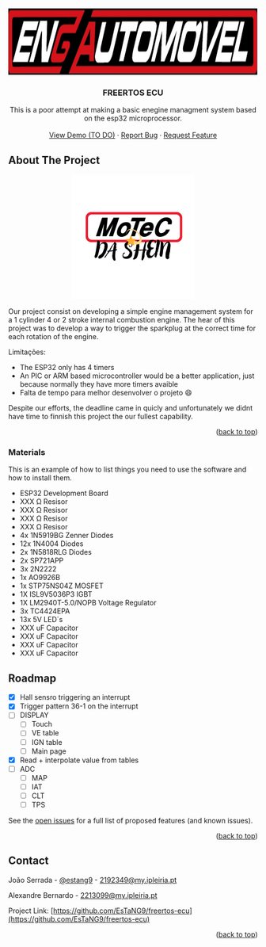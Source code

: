 <!-- Improved compatibility of back to top link: See: https://github.com/othneildrew/Best-README-Template/pull/73 -->
<a id="readme-top"></a>

<!-- PROJECT LOGO -->
<br />
<div align="center">
  <a href="https:///github.com/EsTaNG9/freertos-ecu">
    <img src="pics/auto_jpg.jpg" alt="Logo" width="1222" height="134">
  </a>

  <h3 align="center">FREERTOS ECU</h3>

  <p align="center">
    This is a poor attempt at making a basic enegine managment system based on the esp32 microprocessor.
    <br />
    <br />
    <a href="https://github.com/EsTaNG9/freertos-ecu">View Demo (TO DO)</a>
    ·
    <a href="https://github.com/EsTaNG9/freertos-ecu/issues/new?labels=bug&template=bug-report---.md">Report Bug</a>
    ·
    <a href="https://github.com/EsTaNG9/freertos-ecu/issues/new?labels=enhancement&template=feature-request---.md">Request Feature</a>
  </p>
</div>

<!-- ABOUT THE PROJECT -->
## About The Project
<div align="center">
  <a href="https://github.com/https://github.com/EsTaNG9/freertos-ecu">
    <img src="pics/MOTEC_DA_SHEIN.png" alt="Logo" width="250" height="250">
  </a>
</div>

Our project consist on developing a simple engine management system for a 1 cylinder 4 or 2 stroke internal combustion engine.
The hear of this project was to develop a way to trigger the sparkplug at the correct time for each rotation of the engine. 

Limitações:
* The ESP32 only has 4 timers
* An PIC or ARM based microcontroller would be a better application, just because normally they have more timers avaible
* Falta de tempo para melhor desenvolver o projeto :smile:

Despite our efforts, the deadline came in quicly and unfortunately we didnt have time to finnish this project the our fullest capability.

<p align="right">(<a href="#readme-top">back to top</a>)</p>


### Materials

This is an example of how to list things you need to use the software and how to install them.
* ESP32 Development Board
* XXX Ω Resisor
* XXX Ω Resisor
* XXX Ω Resisor
* XXX Ω Resisor
* 4x 1N5919BG Zenner Diodes
* 12x 1N4004 Diodes
* 2x 1N5818RLG Diodes
* 2x SP721APP
* 3x 2N2222
* 1x AO9926B
* 1x STP75NS04Z MOSFET
* 1X ISL9V5036P3 IGBT
* 1X LM2940T-5.0/NOPB Voltage Regulator
* 3x TC4424EPA
* 13x 5V LED´s
* XXX uF Capacitor
* XXX uF Capacitor
* XXX uF Capacitor
* XXX uF Capacitor

<!-- ROADMAP -->
## Roadmap

- [x] Hall sensro triggering an interrupt
- [x] Trigger pattern 36-1 on the interrupt
- [ ] DISPLAY
    - [ ] Touch
    - [ ] VE table
    - [ ] IGN table
    - [ ] Main page
- [x] Read + interpolate value from tables
- [ ] ADC
    - [ ] MAP
    - [ ] IAT
    - [ ] CLT
    - [ ] TPS

See the [open issues](https://github.com/EsTaNG9/freertos-ecu/issues) for a full list of proposed features (and known issues).

<p align="right">(<a href="#readme-top">back to top</a>)</p>


<!-- CONTACT -->
## Contact

João Serrada - [@estang9](https://instagram.com/estang9) - 2192349@my.ipleiria.pt

Alexandre Bernardo - 2213099@my.ipleiria.pt

Project Link: [https://github.com/EsTaNG9/freertos-ecu](https://github.com/EsTaNG9/freertos-ecu)

<p align="right">(<a href="#readme-top">back to top</a>)</p>




<!-- MARKDOWN LINKS & IMAGES -->
<!-- https://www.markdownguide.org/basic-syntax/#reference-style-links -->
[issues-shield]: https://img.shields.io/github/issues/othneildrew/Best-README-Template.svg?style=for-the-badge
[issues-url]: https://github.com/othneildrew/Best-README-Template/issues
[product-screenshot]: pics/MOTEC_DA_SHEIN.png
